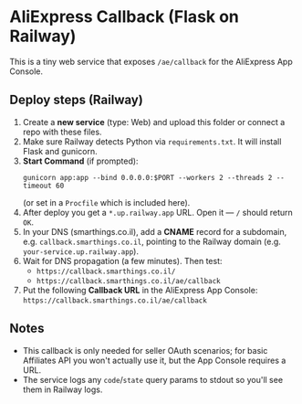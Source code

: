 # AliExpress Callback (Flask on Railway)

This is a tiny web service that exposes `/ae/callback` for the AliExpress App Console.

## Deploy steps (Railway)

1. Create a **new service** (type: Web) and upload this folder or connect a repo with these files.
2. Make sure Railway detects Python via `requirements.txt`. It will install Flask and gunicorn.
3. **Start Command** (if prompted):
   ```
   gunicorn app:app --bind 0.0.0.0:$PORT --workers 2 --threads 2 --timeout 60
   ```
   (or set in a `Procfile` which is included here).
4. After deploy you get a `*.up.railway.app` URL. Open it — `/` should return `OK`.
5. In your DNS (smarthings.co.il), add a **CNAME** record for a subdomain, e.g. `callback.smarthings.co.il`, pointing to the Railway domain (e.g. `your-service.up.railway.app`).
6. Wait for DNS propagation (a few minutes). Then test:
   - `https://callback.smarthings.co.il/`
   - `https://callback.smarthings.co.il/ae/callback`
7. Put the following **Callback URL** in the AliExpress App Console:
   `https://callback.smarthings.co.il/ae/callback`

## Notes
- This callback is only needed for seller OAuth scenarios; for basic Affiliates API you won't actually use it, but the App Console requires a URL.
- The service logs any `code`/`state` query params to stdout so you'll see them in Railway logs.
